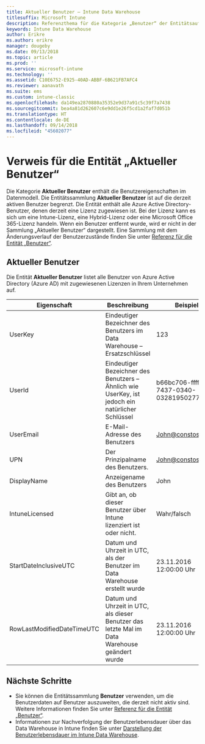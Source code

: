 ```yaml
---
title: Aktueller Benutzer – Intune Data Warehouse
titlesuffix: Microsoft Intune
description: Referenzthema für die Kategorie „Benutzer“ der Entitätsauflistungen in der Intune Data Warehouse-API.
keywords: Intune Data Warehouse
author: Erikre
ms.author: erikre
manager: dougeby
ms.date: 09/13/2018
ms.topic: article
ms.prod: ''
ms.service: microsoft-intune
ms.technology: ''
ms.assetid: C10E6752-E925-40AD-ABBF-6B621FB7AFC4
ms.reviewer: aanavath
ms.suite: ems
ms.custom: intune-classic
ms.openlocfilehash: da149ea2870880a35352e9d37a91c5c39f7a7438
ms.sourcegitcommit: bea4a81d262607c6e9dd1e26f5cd1a2faf7d051b
ms.translationtype: HT
ms.contentlocale: de-DE
ms.lasthandoff: 09/14/2018
ms.locfileid: "45602077"
---
```

# <a name="reference-for-current-user-entity"></a>Verweis für die Entität „Aktueller Benutzer“

Die Kategorie **Aktueller Benutzer** enthält die Benutzereigenschaften im Datenmodell. Die Entitätssammlung **Aktueller Benutzer** ist auf die derzeit aktiven Benutzer begrenzt. Die Entität enthält alle Azure Active Directory-Benutzer, denen derzeit eine Lizenz zugewiesen ist. Bei der Lizenz kann es sich um eine Intune-Lizenz, eine Hybrid-Lizenz oder eine Microsoft Office 365-Lizenz handeln. Wenn ein Benutzer entfernt wurde, wird er nicht in der Sammlung „Aktueller Benutzer“ dargestellt. Eine Sammlung mit dem Änderungsverlauf der Benutzerzustände finden Sie unter [Referenz für die Entität „Benutzer“](reports-ref-user.md).


## <a name="current-user"></a>Aktueller Benutzer

Die Entität **Aktueller Benutzer** listet alle Benutzer von Azure Active Directory (Azure AD) mit zugewiesenen Lizenzen in Ihrem Unternehmen auf.

| Eigenschaft  | Beschreibung | Beispiel |
|---------|------------|--------|
| UserKey |Eindeutiger Bezeichner des Benutzers im Data Warehouse – Ersatzschlüssel |123 |
| UserId |Eindeutiger Bezeichner des Benutzers – Ähnlich wie UserKey, ist jedoch ein natürlicher Schlüssel |b66bc706-ffff-7437-0340-032819502773 |
| UserEmail |E-Mail-Adresse des Benutzers |John@constoso.com |
| UPN | Der Prinzipalname des Benutzers. | John@constoso.com |
| DisplayName |Anzeigename des Benutzers |John |
| IntuneLicensed |Gibt an, ob dieser Benutzer über Intune lizenziert ist oder nicht. |Wahr/falsch |
| StartDateInclusiveUTC |Datum und Uhrzeit in UTC, als der Benutzer im Data Warehouse erstellt wurde |23.11.2016 12:00:00 Uhr |
| RowLastModifiedDateTimeUTC |Datum und Uhrzeit in UTC, als dieser Benutzer das letzte Mal im Data Warehouse geändert wurde |23.11.2016 12:00:00 Uhr |

## <a name="next-steps"></a>Nächste Schritte
 - Sie können die Entitätssammlung **Benutzer** verwenden, um die Benutzerdaten auf Benutzer auszuweiten, die derzeit nicht aktiv sind. Weitere Informationen finden Sie unter [Referenz für die Entität „Benutzer“](reports-ref-user.md).
 - Informationen zur Nachverfolgung der Benutzerlebensdauer über das Data Warehouse in Intune finden Sie unter [Darstellung der Benutzerlebensdauer im Intune Data Warehouse](reports-ref-user-timeline.md).
